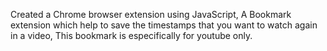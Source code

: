 Created a Chrome browser extension using JavaScript,
A Bookmark extension which help to save the timestamps that you want to watch again in a video, 
This bookmark is especifically for youtube only. 
